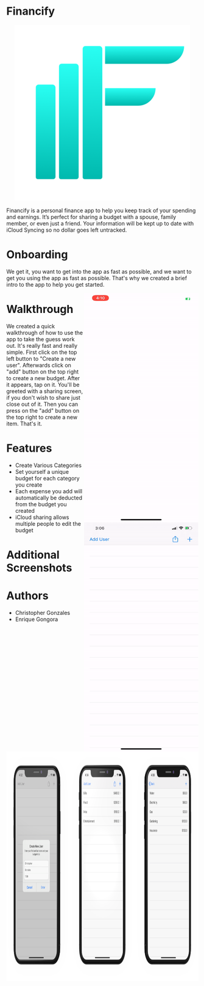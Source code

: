 # Financify
<p align="center">
  <img width="460" height="460" src="Financify/Resources/Assets.xcassets/Financify Onboarding Logo.imageset/Financify Onboarding Logo.png">
</p>
Financify is a personal finance app to help you keep track of your spending and earnings. It’s perfect for sharing a budget with a spouse, family member, or even just a friend. Your information will be kept up to date with iCloud Syncing so no dollar goes left untracked.

# Onboarding
We get it, you want to get into the app as fast as possible, and we want to get you using the app as fast as possible. That's why we created a brief intro to the app to help you get started.

<img style="float: right;" width="300" height="600" src="ReadMeAssets/OnboardingDemo.gif"> 

# Walkthrough
We created a quick walkthrough of how to use the app to take the guess work out. It's really fast and really simple.
First click on the top left button to "Create a new user". Afterwards click on "add" button on the top right to create a new budget. After it appears, tap on it. You'll be greeted with a sharing screen, if you don't wish to share just close out of it. Then you can press on the "add" button on the top right to create a new item. That's it. 

<img style="float: right;" width="300" height="600" src="ReadMeAssets/WalkthroughDemo.gif"> 

# Features
* Create Various Categories
* Set yourself a unique budget for each category you create
* Each expense you add will automatically be deducted from the budget you created
* iCloud sharing allows multiple people to edit the budget

# Additional Screenshots
<img style="float: right;" width="2000" height="600" src="ReadMeAssets/ThreePhoneScreenshot.png"> 

# Authors
* Christopher Gonzales
* Enrique Gongora
